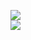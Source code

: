 [![](https://img.shields.io/badge/Made%20With-Github%20Spray-lightgrey.svg?style=for-the-badge&logo=github)](https://github.com/Annihil/github-spray#5398)  
[![](https://i.imgur.com/2DrTn0Z.gif)](https://github.com/Annihil/github-spray)